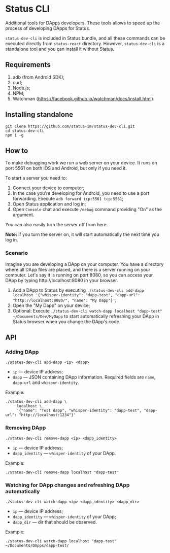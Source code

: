 # Status CLI

Additional tools for DApps developers. These tools allows to speed up the process of developing DApps for Status.

`status-dev-cli` is included in Status bundle, and all these commands can be executed directly from `status-react` directory. 
However, `status-dev-cli` is a standalone tool and you can install it without Status.

## Requirements

1. adb (from Android SDK);
2. curl;
3. Node.js;
4. NPM;
5. Watchman (https://facebook.github.io/watchman/docs/install.html).

## Installing standalone

```
git clone https://github.com/status-im/status-dev-cli.git
cd status-dev-cli
npm i -g
```

## How to

To make debugging work we run a web server on your device. It runs on port 5561 on both iOS and Android, but only if you need it.

To start a server you need to:
1. Connect your device to computer;
2. In the case you're developing for Android, you need to use a port forwarding.
   Execute `adb forward tcp:5561 tcp:5561`;
3. Open Status application and log in;
4. Open `Console` chat and execute `/debug` command providing "On" as the argument.

You can also easily turn the server off from here.

**Note:** if you turn the server on, it will start automatically the next time you log in.

### Scenario

Imagine you are developing a DApp on your computer. You have a directory where all DApp files are placed, 
and there is a server running on your computer. Let's say it is running on port 8080, so you can access 
your DApp by typing http://localhost:8080 in your browser.

1. Add a DApp to Status by executing `./status-dev-cli add-dapp localhost '{"whisper-identity": "dapp-test", "dapp-url": "http://localhost:8080/", "name": "My Dapp"}'`;
2. Open the "My Dapp" on your device;
3. Optional: Execute `./status-dev-cli watch-dapp localhost "dapp-test" ~/Documents/Dev/MyDapp` to start automatically refreshing your DApp in Status browser when you change the DApp's code.

## API

### Adding DApp

`./status-dev-cli add-dapp <ip> <dapp>`

* `ip` — device IP address;
* `dapp` — JSON containing DApp information. Required fields are `name`, `dapp-url` and `whisper-identity`. 

Example:

```
./status-dev-cli add-dapp \
     localhost \
     '{"name": "Test dapp", "whisper-identity": "dapp-test", "dapp-url": "http://localhost:1234"}'
```

### Removing DApp

`./status-dev-cli remove-dapp <ip> <dapp_identity>`

* `ip` — device IP address;
* `dapp_identity` — `whisper-identity` of your DApp. 

Example:

```
./status-dev-cli remove-dapp localhost "dapp-test"
```

### Watching for DApp changes and refreshing DApp automatically

`./status-dev-cli watch-dapp <ip> <dapp_identity> <dapp_dir>`

* `ip` — device IP address;
* `dapp_identity` — `whisper-identity` of your DApp;
* `dapp_dir` — dir that should be observed.

Example:

```
./status-dev-cli watch-dapp localhost "dapp-test" ~/Documents/DApps/dapp-test/
```
